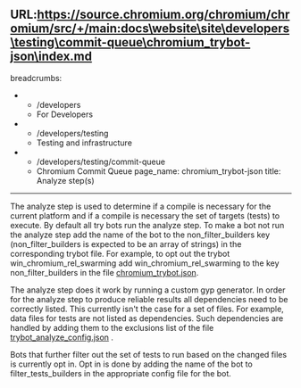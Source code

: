 URL:https://source.chromium.org/chromium/chromium/src/+/main:docs\website\site\developers\testing\commit-queue\chromium_trybot-json\index.md
---
breadcrumbs:
- - /developers
  - For Developers
- - /developers/testing
  - Testing and infrastructure
- - /developers/testing/commit-queue
  - Chromium Commit Queue
page_name: chromium_trybot-json
title: Analyze step(s)
---

The analyze step is used to determine if a compile is necessary for the current
platform and if a compile is necessary the set of targets (tests) to execute. By
default all try bots run the analyze step. To make a bot not run the analyze
step add the name of the bot to the non_filter_builders key (non_filter_builders
is expected to be an array of strings) in the corresponding trybot file. For
example, to opt out the trybot win_chromium_rel_swarming add
win_chromium_rel_swarming to the key non_filter_builders in the file
[chromium_trybot.json](http://src.chromium.org/viewvc/chrome/trunk/src/testing/buildbot/chromium_trybot.json).

The analyze step does it work by running a custom gyp generator. In order for
the analyze step to produce reliable results all dependencies need to be
correctly listed. This currently isn't the case for a set of files. For example,
data files for tests are not listed as dependencies. Such dependencies are
handled by adding them to the exclusions list of the file
[trybot_analyze_config.json](http://src.chromium.org/viewvc/chrome/trunk/src/testing/buildbot/trybot_analyze_config.json)
.

Bots that further filter out the set of tests to run based on the changed files
is currently opt in. Opt in is done by adding the name of the bot to
filter_tests_builders in the appropriate config file for the bot.
